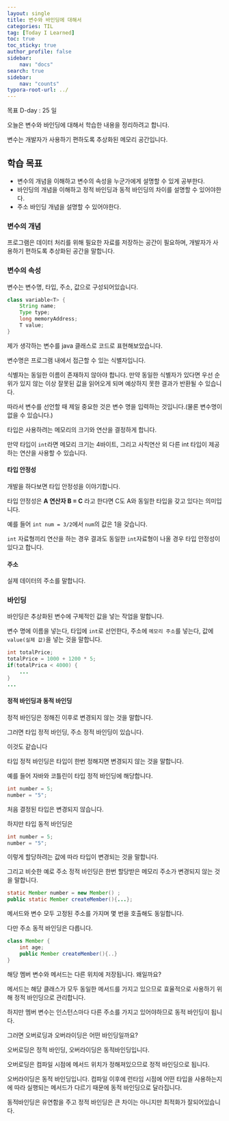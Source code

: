 ```yaml
---
layout: single
title: 변수와 바인딩에 대해서
categories: TIL
tag: [Today I Learned]
toc: true
toc_sticky: true
author_profile: false
sidebar:
    nav: "docs"
search: true
sidebar:
    nav: "counts"
typora-root-url: ../
---
```

목표 D-day : 25 일

오늘은 변수와 바인딩에 대해서 학습한 내용을 정리하려고 합니다.

변수는 개발자가 사용하기 편하도록 추상화된 메모리 공간입니다.

## 학습 목표

+ 변수의 개념을 이해하고 변수의 속성을 누군가에게 설명할 수 있게 공부한다.
+ 바인딩의 개념을 이해하고 정적 바인딩과 동적 바인딩의 차이를 설명할 수 있어야한다.
+ 주소 바인딩 개념을 설명할 수 있어야한다.



### 변수의 개념

프로그램은 데이터 처리를 위해 필요한 자료를 저장하는 공간이 필요하며, 개발자가 사용하기 편하도록 추상화된 공간을 말합니다.



### 변수의 속성

변수는 변수명, 타입, 주소, 값으로 구성되어있습니다.

```java
class variable<T> {
    String name;
    Type type;
    long memoryAddress;
    T value;
}
```

제가 생각하는 변수를 java 클래스로 코드로 표현해보았습니다.

변수명은 프로그램 내에서 접근할 수 있는 식별자입니다.

식별자는 동일한 이름이 존재하지 않아야 합니다. 만약 동일한 식별자가 있다면 우선 순위가 있지 않는 이상 잘못된 값을 읽어오게 되며 예상하지 못한 결과가 반환될 수 있습니다.

따라서 변수를 선언할 때 제일 중요한 것은 변수 명을 입력하는 것입니다.(물론 변수명이 없을 수 있습니다.)

타입은 사용하려는 메모리의 크기와 연산을 결정하게 합니다.

만약 타입이 `int`라면 메모리 크기는 4바이트, 그리고 사칙연산 외 다른 int 타입이 제공하는 연산을 사용할 수 있습니다.

#### 타입 안정성

개발을 하다보면 타입 안정성을 이야기합니다.

타입 안정성은 **A 연산자 B = C** 라고 한다면 C도 A와 동일한 타입을 갖고 있다는 의미입니다.

예를 들어 `int num = 3/2`에서 `num`의 값은 1을 갖습니다. 

`int` 자료형끼리 연산을 하는 경우 결과도 동일한 `int`자료형이 나올 경우 타입 안정성이 있다고  합니다.

#### 주소

실제 데이터의 주소를 말합니다.



### 바인딩

바인딩은 추상화된 변수에 구체적인 값을 넣는 작업을 말합니다.

변수 명에 이름을 넣는다, 타입에 `int`로 선언한다, 주소에 `메모리 주소`를 넣는다, 값에 `value(실제 값)`을 넣는 것을 말합니다.



```java
int totalPrice;
totalPrice = 1000 + 1200 * 5;
if(totalPrica < 4000) {
    ...
}
...
```



#### 정적 바인딩과 동적 바인딩

정적 바인딩은 정해진 이후로 변경되지 않는 것을 말합니다.

그러면 타입 정적 바인딩, 주소 정적 바인딩이 있습니다.

이것도 같습니다

타입 정적 바인딩은 타입이 한번 정해지면 변경되지 않는 것을 말합니다.

예를 들어 자바와 코틀린이 타입 정적 바인딩에 해당합니다.

```java
int number = 5;
number = "5";
```

처음 결정된 타입은 변경되지 않습니다.

하지만 타입 동적 바인딩은 

```java
int number = 5;
number = "5";
```

이렇게 할당하려는 값에 따라 타입이 변경되는 것을 말합니다.



그리고 비슷한 예로 주소 정적 바인딩은 한번 할당받은 메모리 주소가 변경되지 않는 것을 말합니다.

```java
static Member number = new Member() ;
public static Member createMember(){...};
```

메서드와 변수 모두 고정된 주소를 가지며 몇 번을 호출해도 동일합니다.



다만 주소 동적 바인딩은 다릅니다.

```java
class Member {
    int age;
    public Member createMember(){..}
}
```

해당 멤버 변수와 메서드는 다른 위치에 저장됩니다. 왜일까요?

메서드는 해당 클래스가 모두 동일한 메서드를 가지고 있으므로 효율적으로 사용하기 위해 정적 바인딩으로 관리합니다.

하지만 멤버 변수는 인스턴스마다 다른 주소를 가지고 있어야하므로 동적 바인딩이 됩니다.

그러면 오버로딩과 오버라이딩은 어떤 바인딩일까요?

오버로딩은 정적 바인딩, 오버라이딩은 동적바인딩입니다.

오버로딩은 컴파일 시점에 메서드 위치가 정해져있으므로 정적 바인딩으로 됩니다.

오버라이딩은 동적 바인딩입니다. 컴파일 이후에 런타임 시점에 어떤 타입을 사용하는지에 따라 실행되는 메서드가 다르기 때문에 동적 바인딩으로 달라집니다.

동적바인딩은 유연함을 주고 정적 바인딩은 큰 차이는 아니지만 최적화가 잘되어있습니다.
